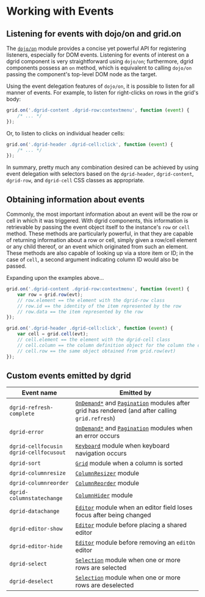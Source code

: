 # Working with Events

## Listening for events with dojo/on and grid.on

The [`dojo/on`](http://dojotoolkit.org/reference-guide/dojo/on.html) module provides a
concise yet powerful API for registering listeners, especially for DOM events.
Listening for events of interest on a dgrid component is very straightforward using `dojo/on`;
furthermore, dgrid components possess an `on` method, which is equivalent to calling `dojo/on`
passing the component's top-level DOM node as the target.

Using the event delegation features of `dojo/on`, it is possible to listen for
all manner of events.  For example, to listen for right-clicks on rows in the
grid's body:

```js
grid.on('.dgrid-content .dgrid-row:contextmenu', function (event) {
    /* ... */
});
```

Or, to listen to clicks on individual header cells:

```js
grid.on('.dgrid-header .dgrid-cell:click', function (event) {
    /* ... */
});
```

In summary, pretty much any combination desired can be achieved by using
event delegation with selectors based on the `dgrid-header`, `dgrid-content`,
`dgrid-row`, and `dgrid-cell` CSS classes as appropriate.

## Obtaining information about events

Commonly, the most important information about an event will be the row or cell
in which it was triggered.  With dgrid components, this information is
retrievable by passing the event object itself to the instance's `row` or
`cell` method.  These methods are particularly powerful, in that they are
capable of returning information about a row or cell, simply given a row/cell
element or any child thereof, or an event which originated from such an element.
These methods are also capable of looking up via a store item or ID; in the case
of `cell`, a second argument indicating column ID would also be passed.

Expanding upon the examples above...

```js
grid.on('.dgrid-content .dgrid-row:contextmenu', function (event) {
    var row = grid.row(evt);
    // row.element == the element with the dgrid-row class
    // row.id == the identity of the item represented by the row
    // row.data == the item represented by the row
});

grid.on('.dgrid-header .dgrid-cell:click', function (event) {
    var cell = grid.cell(evt);
    // cell.element == the element with the dgrid-cell class
    // cell.column == the column definition object for the column the cell is within
    // cell.row == the same object obtained from grid.row(evt)
});
```

## Custom events emitted by dgrid

Event name|Emitted by
-----|-----
`dgrid-refresh-complete`|[`OnDemand*`](../components/core-components/OnDemandList-and-OnDemandGrid.md#events) and [`Pagination`](../components/extensions/Pagination.md#events) modules after grid has rendered (and after calling `grid.refresh`)
`dgrid-error`|[`OnDemand*`](../components/core-components/OnDemandList-and-OnDemandGrid.md#events) and [`Pagination`](../components/extensions/Pagination.md#events) modules when an error occurs
`dgrid-cellfocusin`<br>`dgrid-cellfocusout`|[`Keyboard`](../components/mixins/Keyboard.md#events) module when keyboard navigation occurs
`dgrid-sort`|[`Grid`](../components/core-components/Grid.md#events) module when a column is sorted
`dgrid-columnresize`|[`ColumnResizer`](../components/extensions/ColumnResizer.md#events) module
`dgrid-columnreorder`|[`ColumnReorder`](../components/extensions/ColumnReorder.md#events) module
`dgrid-columnstatechange`|[`ColumnHider`](../components/extensions/ColumnHider.md#events) module
`dgrid-datachange`|[`Editor`](../components/mixins/Editor.md#events) module when an editor field loses focus after being changed
`dgrid-editor-show`|[`Editor`](../components/mixins/Editor.md#events) module before placing a shared editor
`dgrid-editor-hide`|[`Editor`](../components/mixins/Editor.md#events) module before removing an `editOn` editor
`dgrid-select`|[`Selection`](../components/mixins/Selection.md#events) module when one or more rows are selected
`dgrid-deselect`|[`Selection`](../components/mixins/Selection.md#events) module when one or more rows are deselected